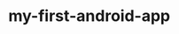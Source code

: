# my-first-android-app
<TextView
 android:text = "happy birthday"
 android:background = "@android: color/darker_gray"
 android:layout_width = "wrap_content"
 android:layout_height = "wrap_content" />
